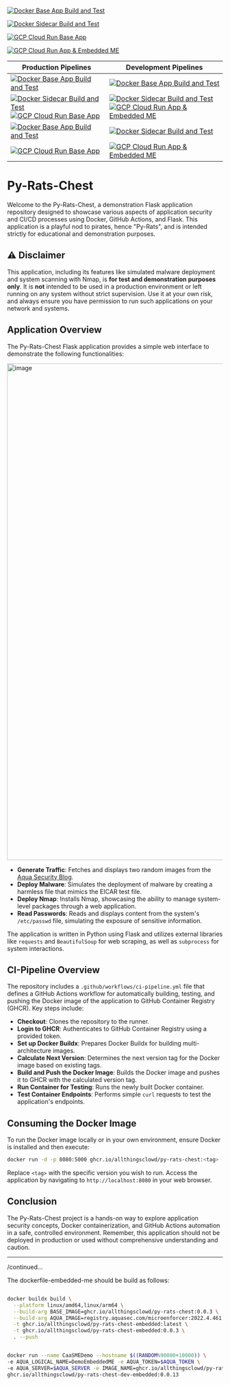 [![Docker Base App Build and Test](https://github.com/allthingsclowd/py-rats-chest/actions/workflows/docker-base-app-pipeline.yml/badge.svg?branch=grazzer)](https://github.com/allthingsclowd/py-rats-chest/actions/workflows/docker-base-app-pipeline.yml)

[![Docker Sidecar Build and Test](https://github.com/allthingsclowd/py-rats-chest/actions/workflows/docker-sidecar-pipeline.yml/badge.svg?branch=grazzer)](https://github.com/allthingsclowd/py-rats-chest/actions/workflows/docker-sidecar-pipeline.yml)

[![GCP Cloud Run Base App](https://github.com/allthingsclowd/py-rats-chest/actions/workflows/gcp-cloud-run-base-app-pipeline.yml/badge.svg?branch=grazzer)](https://github.com/allthingsclowd/py-rats-chest/actions/workflows/gcp-cloud-run-base-app-pipeline.yml)

[![GCP Cloud Run App & Embedded ME](https://github.com/allthingsclowd/py-rats-chest/actions/workflows/gcp-cloud-run-base-app-eme-pipeline.yml/badge.svg?branch=grazzer)](https://github.com/allthingsclowd/py-rats-chest/actions/workflows/gcp-cloud-run-base-app-eme-pipeline.yml)



| Production Pipelines | Development Pipelines |
|----------------------|-----------------------|
| [![Docker Base App Build and Test](https://github.com/allthingsclowd/py-rats-chest/actions/workflows/docker-base-app-pipeline.yml/badge.svg?branch=grazzer)](https://github.com/allthingsclowd/py-rats-chest/actions/workflows/docker-base-app-pipeline.yml) | [![Docker Base App Build and Test](https://github.com/allthingsclowd/py-rats-chest/actions/workflows/docker-base-app-pipeline.yml/badge.svg?branch=whatsnext)](https://github.com/allthingsclowd/py-rats-chest/actions/workflows/docker-base-app-pipeline.yml) |
| [![Docker Sidecar Build and Test](https://github.com/allthingsclowd/py-rats-chest/actions/workflows/docker-sidecar-pipeline.yml/badge.svg?branch=grazzer)](https://github.com/allthingsclowd/py-rats-chest/actions/workflows/docker-sidecar-pipeline.yml)[![GCP Cloud Run Base App](https://github.com/allthingsclowd/py-rats-chest/actions/workflows/gcp-cloud-run-base-app-pipeline.yml/badge.svg?branch=grazzer)](https://github.com/allthingsclowd/py-rats-chest/actions/workflows/gcp-cloud-run-base-app-pipeline.yml) | [![Docker Sidecar Build and Test](https://github.com/allthingsclowd/py-rats-chest/actions/workflows/docker-sidecar-pipeline.yml/badge.svg?branch=whatsnext)](https://github.com/allthingsclowd/py-rats-chest/actions/workflows/docker-sidecar-pipeline.yml)[![GCP Cloud Run App & Embedded ME](https://github.com/allthingsclowd/py-rats-chest/actions/workflows/gcp-cloud-run-base-app-eme-pipeline.yml/badge.svg?branch=grazzer)](https://github.com/allthingsclowd/py-rats-chest/actions/workflows/gcp-cloud-run-base-app-eme-pipeline.yml) |
| [![Docker Base App Build and Test](https://github.com/allthingsclowd/py-rats-chest/actions/workflows/docker-base-app-pipeline.yml/badge.svg?branch=grazzer)](https://github.com/allthingsclowd/py-rats-chest/actions/workflows/docker-base-app-pipeline.yml) | [![Docker Sidecar Build and Test](https://github.com/allthingsclowd/py-rats-chest/actions/workflows/docker-sidecar-pipeline.yml/badge.svg?branch=grazzer)](https://github.com/allthingsclowd/py-rats-chest/actions/workflows/docker-sidecar-pipeline.yml) |
| [![GCP Cloud Run Base App](https://github.com/allthingsclowd/py-rats-chest/actions/workflows/gcp-cloud-run-base-app-pipeline.yml/badge.svg?branch=grazzer)](https://github.com/allthingsclowd/py-rats-chest/actions/workflows/gcp-cloud-run-base-app-pipeline.yml) | [![GCP Cloud Run App & Embedded ME](https://github.com/allthingsclowd/py-rats-chest/actions/workflows/gcp-cloud-run-base-app-eme-pipeline.yml/badge.svg?branch=grazzer)](https://github.com/allthingsclowd/py-rats-chest/actions/workflows/gcp-cloud-run-base-app-eme-pipeline.yml) |






# Py-Rats-Chest

Welcome to the Py-Rats-Chest, a demonstration Flask application repository designed to showcase various aspects of application security and CI/CD processes using Docker, GitHub Actions, and Flask. This application is a playful nod to pirates, hence "Py-Rats", and is intended strictly for educational and demonstration purposes.

## ⚠️ Disclaimer

This application, including its features like simulated malware deployment and system scanning with Nmap, is **for test and demonstration purposes only**. It is **not** intended to be used in a production environment or left running on any system without strict supervision. Use it at your own risk, and always ensure you have permission to run such applications on your network and systems.

## Application Overview

The Py-Rats-Chest Flask application provides a simple web interface to demonstrate the following functionalities:

<img width="1159" alt="image" src="https://github.com/allthingsclowd/py-rats-chest/assets/9472095/e497bee5-ef23-4714-9f44-47288fa557a2">

- **Generate Traffic**: Fetches and displays two random images from the [Aqua Security Blog](https://blog.aquasec.com).
- **Deploy Malware**: Simulates the deployment of malware by creating a harmless file that mimics the EICAR test file.
- **Deploy Nmap**: Installs Nmap, showcasing the ability to manage system-level packages through a web application.
- **Read Passwords**: Reads and displays content from the system's `/etc/passwd` file, simulating the exposure of sensitive information.

The application is written in Python using Flask and utilizes external libraries like `requests` and `BeautifulSoup` for web scraping, as well as `subprocess` for system interactions.

## CI-Pipeline Overview

The repository includes a `.github/workflows/ci-pipeline.yml` file that defines a GitHub Actions workflow for automatically building, testing, and pushing the Docker image of the application to GitHub Container Registry (GHCR). Key steps include:

- **Checkout**: Clones the repository to the runner.
- **Login to GHCR**: Authenticates to GitHub Container Registry using a provided token.
- **Set up Docker Buildx**: Prepares Docker Buildx for building multi-architecture images.
- **Calculate Next Version**: Determines the next version tag for the Docker image based on existing tags.
- **Build and Push the Docker Image**: Builds the Docker image and pushes it to GHCR with the calculated version tag.
- **Run Container for Testing**: Runs the newly built Docker container.
- **Test Container Endpoints**: Performs simple `curl` requests to test the application's endpoints.

## Consuming the Docker Image

To run the Docker image locally or in your own environment, ensure Docker is installed and then execute:

```bash
docker run -d -p 8080:5000 ghcr.io/allthingsclowd/py-rats-chest:<tag>
```

Replace `<tag>` with the specific version you wish to run. Access the application by navigating to `http://localhost:8080` in your web browser.

## Conclusion

The Py-Rats-Chest project is a hands-on way to explore application security concepts, Docker containerization, and GitHub Actions automation in a safe, controlled environment. Remember, this application should not be deployed in production or used without comprehensive understanding and caution.

---
/continued...

The dockerfile-embedded-me should be build as follows:

``` bash

docker buildx build \
  --platform linux/amd64,linux/arm64 \
  --build-arg BASE_IMAGE=ghcr.io/allthingsclowd/py-rats-chest:0.0.3 \
  --build-arg AQUA_IMAGE=registry.aquasec.com/microenforcer:2022.4.461 \
  -t ghcr.io/allthingsclowd/py-rats-chest-embedded:latest \
  -t ghcr.io/allthingsclowd/py-rats-chest-embedded:0.0.3 \
  . --push


docker run --name CaaSMEDemo --hostname $((RANDOM%90000+10000)) \
-e AQUA_LOGICAL_NAME=DemoEmbeddedME -e AQUA_TOKEN=$AQUA_TOKEN \
-e AQUA_SERVER=$AQUA_SERVER -e IMAGE_NAME=ghcr.io/allthingsclowd/py-rats-chest-dev-embedded:0.0.13 -p 5000:5000 -p 8443:8443 -p 443:443 \
ghcr.io/allthingsclowd/py-rats-chest-dev-embedded:0.0.13


```